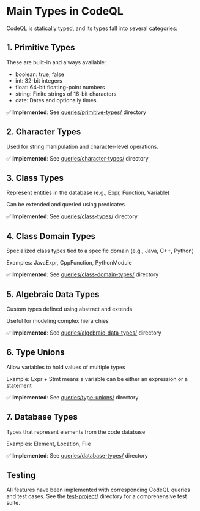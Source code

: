 # Main Types in CodeQL

CodeQL is statically typed, and its types fall into several categories:

## 1. Primitive Types
These are built-in and always available:

- boolean: true, false
- int: 32-bit integers
- float: 64-bit floating-point numbers
- string: Finite strings of 16-bit characters
- date: Dates and optionally times

✅ **Implemented**: See [queries/primitive-types/](queries/primitive-types/) directory

## 2. Character Types
Used for string manipulation and character-level operations.

✅ **Implemented**: See [queries/character-types/](queries/character-types/) directory

## 3. Class Types
Represent entities in the database (e.g., Expr, Function, Variable)

Can be extended and queried using predicates

✅ **Implemented**: See [queries/class-types/](queries/class-types/) directory

## 4. Class Domain Types
Specialized class types tied to a specific domain (e.g., Java, C++, Python)

Examples: JavaExpr, CppFunction, PythonModule

✅ **Implemented**: See [queries/class-domain-types/](queries/class-domain-types/) directory

## 5. Algebraic Data Types
Custom types defined using abstract and extends

Useful for modeling complex hierarchies

✅ **Implemented**: See [queries/algebraic-data-types/](queries/algebraic-data-types/) directory

## 6. Type Unions
Allow variables to hold values of multiple types

Example: Expr + Stmt means a variable can be either an expression or a statement

✅ **Implemented**: See [queries/type-unions/](queries/type-unions/) directory

## 7. Database Types
Types that represent elements from the code database

Examples: Element, Location, File

✅ **Implemented**: See [queries/database-types/](queries/database-types/) directory

## Testing

All features have been implemented with corresponding CodeQL queries and test cases.
See the [test-project/](test-project/) directory for a comprehensive test suite.